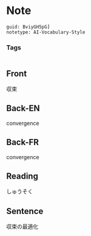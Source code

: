# Note
```
guid: BviyGH5pG]
notetype: AI-Vocabulary-Style
```

### Tags
```
```

## Front
収束

## Back-EN
convergence

## Back-FR
convergence

## Reading
しゅうそく

## Sentence
収束の最適化
